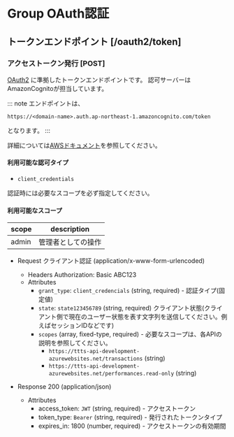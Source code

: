 # Group OAuth認証

## トークンエンドポイント [/oauth2/token]

### アクセストークン発行 [POST]

[OAuth2](https://tools.ietf.org/html/rfc6749) に準拠したトークンエンドポイントです。
認可サーバーはAmazonCognitoが担当しています。

::: note
エンドポイントは、

`https://<domain-name>.auth.ap-northeast-1.amazoncognito.com/token`

となります。
:::

詳細については[AWSドキュメント](https://docs.aws.amazon.com/ja_jp/cognito/latest/developerguide/token-endpoint.html)を参照してください。

#### 利用可能な認可タイプ

+ `client_credentials`

認証時には必要なスコープを必ず指定してください。

#### 利用可能なスコープ

| scope | description |
|-------|-------------|
| admin | 管理者としての操作   |

+ Request クライアント認証 (application/x-www-form-urlencoded)
    +  Headers
        Authorization: Basic ABC123
    + Attributes
        + `grant_type`: `client_credencials` (string, required) - 認証タイプ(固定値)
        + `state`: `state123456789` (string, required)
            クライアント状態(クライアント側で現在のユーザー状態を表す文字列を送信してください。例えばセッションIDなどです)
        + `scopes` (array, fixed-type, required) - 必要なスコープは、各APIの説明を参照してください。
            + `https://ttts-api-development-azurewebsites.net/transactions` (string)
            + `https://ttts-api-development-azurewebsites.net/performances.read-only` (string)

+ Response 200 (application/json)
    + Attributes
        + access_token: `JWT` (string, required) - アクセストークン
        + token_type: `Bearer` (string, required) - 発行されたトークンタイプ
        + expires_in: 1800 (number, required) - アクセストークンの有効期間

<!-- include(../response/400.md) -->
